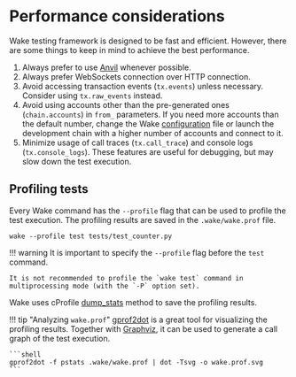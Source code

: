 # Performance considerations

Wake testing framework is designed to be fast and efficient. However, there are some things to keep in mind to achieve the best performance.

1. Always prefer to use [Anvil](https://github.com/foundry-rs/foundry/tree/master/anvil) whenever possible.
2. Always prefer WebSockets connection over HTTP connection.
3. Avoid accessing transaction events (`tx.events`) unless necessary. Consider using `tx.raw_events` instead.
4. Avoid using accounts other than the pre-generated ones (`chain.accounts`) in `from_` parameters. If you need more accounts than the default number, change the Wake [configuration](../configuration.md) file or launch the development chain with a higher number of accounts and connect to it.
5. Minimize usage of call traces (`tx.call_trace`) and console logs (`tx.console_logs`). These features are useful for debugging, but may slow down the test execution.

## Profiling tests

Every Wake command has the `--profile` flag that can be used to profile the test execution. The profiling results are saved in the `.wake/wake.prof` file.

```shell
wake --profile test tests/test_counter.py
```

!!! warning
    It is important to specify the `--profile` flag before the `test` command.
    
    It is not recommended to profile the `wake test` command in multiprocessing mode (with the `-P` option set).

Wake uses cProfile [dump_stats](https://docs.python.org/3/library/profile.html#profile.Profile.dump_stats) method to save the profiling results.

!!! tip "Analyzing `wake.prof`"
    [gprof2dot](https://github.com/jrfonseca/gprof2dot) is a great tool for visualizing the profiling results.
    Together with [Graphviz](https://graphviz.org/), it can be used to generate a call graph of the test execution.
    
    ```shell
    gprof2dot -f pstats .wake/wake.prof | dot -Tsvg -o wake.prof.svg
    ```
